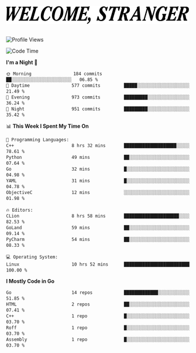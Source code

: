 <div>
  <picture>
    <source media="(prefers-color-scheme: dark)" srcset="./headers/welcome_white.png">
    <img alt="WELCOME, STRANGER" src="./headers/welcome.png" width="500">
  </picture>
</div>

<br>

![Profile Views](https://komarev.com/ghpvc/?username=darleet&color=blue)

<!--START_SECTION:waka-->
![Code Time](http://img.shields.io/badge/Code%20Time-307%20hrs%2010%20mins-blue)

**I'm a Night 🦉** 

```text
🌞 Morning                184 commits         ██░░░░░░░░░░░░░░░░░░░░░░░   06.85 % 
🌆 Daytime                577 commits         █████░░░░░░░░░░░░░░░░░░░░   21.49 % 
🌃 Evening                973 commits         █████████░░░░░░░░░░░░░░░░   36.24 % 
🌙 Night                  951 commits         █████████░░░░░░░░░░░░░░░░   35.42 % 
```


📊 **This Week I Spent My Time On** 

```text
💬 Programming Languages: 
C++                      8 hrs 32 mins       ████████████████████░░░░░   78.61 % 
Python                   49 mins             ██░░░░░░░░░░░░░░░░░░░░░░░   07.64 % 
Go                       32 mins             █░░░░░░░░░░░░░░░░░░░░░░░░   04.98 % 
YAML                     31 mins             █░░░░░░░░░░░░░░░░░░░░░░░░   04.78 % 
ObjectiveC               12 mins             ░░░░░░░░░░░░░░░░░░░░░░░░░   01.98 % 

🔥 Editors: 
CLion                    8 hrs 58 mins       █████████████████████░░░░   82.53 % 
GoLand                   59 mins             ██░░░░░░░░░░░░░░░░░░░░░░░   09.14 % 
PyCharm                  54 mins             ██░░░░░░░░░░░░░░░░░░░░░░░   08.33 % 

💻 Operating System: 
Linux                    10 hrs 52 mins      █████████████████████████   100.00 % 
```

**I Mostly Code in Go** 

```text
Go                       14 repos            █████████████░░░░░░░░░░░░   51.85 % 
HTML                     2 repos             ██░░░░░░░░░░░░░░░░░░░░░░░   07.41 % 
C++                      1 repo              █░░░░░░░░░░░░░░░░░░░░░░░░   03.70 % 
Roff                     1 repo              █░░░░░░░░░░░░░░░░░░░░░░░░   03.70 % 
Assembly                 1 repo              █░░░░░░░░░░░░░░░░░░░░░░░░   03.70 % 
```




<!--END_SECTION:waka-->
